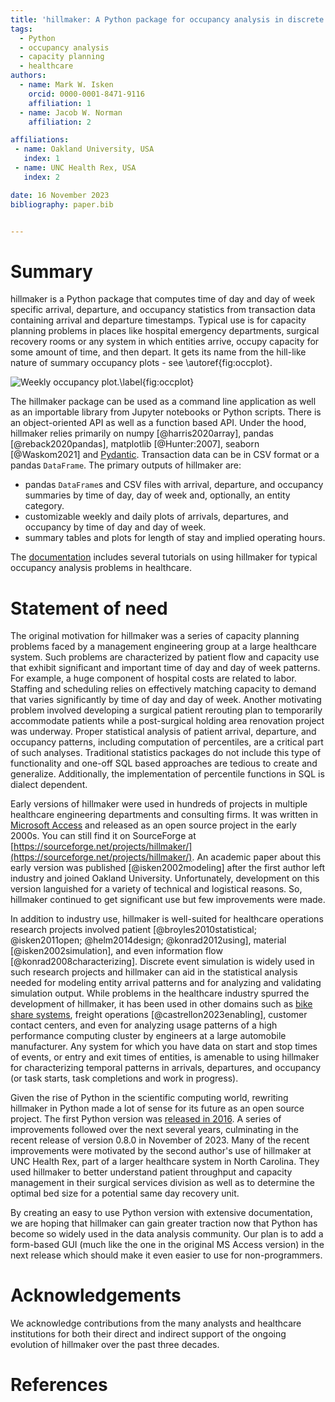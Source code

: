 ```yaml
---
title: 'hillmaker: A Python package for occupancy analysis in discrete entity flow systems'
tags:
  - Python
  - occupancy analysis
  - capacity planning
  - healthcare
authors:
  - name: Mark W. Isken
    orcid: 0000-0001-8471-9116
    affiliation: 1
  - name: Jacob W. Norman
    affiliation: 2

affiliations:
 - name: Oakland University, USA
   index: 1
 - name: UNC Health Rex, USA
   index: 2

date: 16 November 2023
bibliography: paper.bib


---
```


# Summary

hillmaker is a Python package that computes time of day and day of week specific arrival, departure, and 
occupancy statistics from 
transaction data containing arrival and departure timestamps. Typical use is for capacity planning problems in 
places like hospital emergency departments, surgical recovery rooms or any system in which entities arrive, 
occupy capacity for some amount of time, and then depart. It gets its name from the hill-like nature of 
summary occupancy plots - see \autoref{fig:occplot}.

![Weekly occupancy plot.\label{fig:occplot}](example1_occupancy_week.png)

The hillmaker package can be used as a command line application as well as an importable library from Jupyter notebooks
or Python scripts. There is an object-oriented API
as well as a function based API. Under the hood, hillmaker relies primarily on numpy [@harris2020array], pandas [@reback2020pandas], 
matplotlib [@Hunter:2007], seaborn [@Waskom2021] and [Pydantic](https://docs.pydantic.dev/latest/).
Transaction data can be in CSV format or a pandas `DataFrame`. The primary outputs of hillmaker are:

- pandas `DataFrame`s and CSV files with arrival, departure, and occupancy summaries by time of day, day of week and, optionally, an entity category.
- customizable weekly and daily plots of arrivals, departures, and occupancy by time of day and day of week.
- summary tables and plots for length of stay and implied operating hours.

The [documentation](https://hillmaker.readthedocs.io/en/latest/intro.html) includes several tutorials on using hillmaker for typical occupancy analysis problems in healthcare.

# Statement of need

The original motivation for hillmaker was a series of capacity planning problems faced by a management 
engineering group at a large healthcare system. Such
problems are characterized by patient flow and capacity
use that exhibit significant and important time of day and day of week patterns. For example, a huge component of hospital costs 
are related to labor. Staffing and scheduling relies on effectively matching capacity to demand that varies significantly by time of day and day of week. Another motivating problem
involved developing a surgical patient rerouting plan to temporarily accommodate patients while a post-surgical holding area
renovation project was underway.  Proper statistical
analysis of patient arrival, departure, and occupancy patterns, including computation of percentiles, are a critical part of such analyses. Traditional
statistics packages do not include this type of functionality and one-off SQL based approaches are tedious to create
and generalize. Additionally, the implementation of percentile functions in SQL is dialect dependent. 

Early versions of hillmaker were used in hundreds of projects in multiple healthcare engineering departments and consulting firms. It
was written in [Microsoft Access](https://www.microsoft.com/en-us/microsoft-365/access) and released as an open source project in the early 2000s. You can still find it
on SourceForge at [https://sourceforge.net/projects/hillmaker/](https://sourceforge.net/projects/hillmaker/). An
academic paper about this early version was published [@isken2002modeling] after the first author left industry
and joined Oakland University. Unfortunately, development on this version languished for a variety of
technical and logistical reasons. So, hillmaker continued to get significant use but few improvements were made.

In addition to industry use, hillmaker is well-suited for healthcare operations research projects involved patient 
[@broyles2010statistical; @isken2011open; @helm2014design; @konrad2012using], material [@isken2002simulation],
and even information flow [@konrad2008characterizing]. Discrete event
simulation is widely used in such research projects and hillmaker can aid in the statistical analysis needed for modeling
entity arrival patterns and for analyzing and validating simulation output. While problems in the healthcare industry spurred 
the development of hillmaker, it has been used in other domains such as 
[bike share systems](https://bitsofanalytics.org/posts/basic-usage-cycleshare/basic_usage_cycleshare),
freight operations [@castrellon2023enabling], customer contact centers, and even for analyzing usage patterns of a high performance computing cluster by engineers at a large automobile manufacturer. 
Any system for which you have data on start and stop times of events, or entry and exit times of entities, is 
amenable to using hillmaker for characterizing temporal patterns in arrivals, departures, and occupancy (or task starts, task completions and work in progress).

Given the rise of Python
in the scientific computing world, rewriting hillmaker in Python made a lot of sense for its future as an open source
project. The first Python version was [released in 2016](https://bitsofanalytics.org/posts/hillmaker-python-released/hillmaker_python_released). A series of
improvements followed over the next several years, culminating in the recent release of version 0.8.0 in November
of 2023. Many of the recent improvements were motivated by the second author's use of hillmaker at 
UNC Health Rex, part of a larger healthcare system in North Carolina. They used hillmaker to better understand patient throughput and capacity management in their surgical services division as
well as to determine the optimal bed size for a potential same day recovery unit.

By creating an easy to use Python version with extensive documentation, we are hoping that hillmaker can gain 
greater traction now that Python has become so widely used in the data analysis community.
Our plan is to add a form-based GUI (much like the one in the original MS Access version) in the next 
release which should make it even easier to use for non-programmers.

# Acknowledgements

We acknowledge contributions from the many analysts and healthcare institutions for both their direct and
indirect support of the ongoing evolution of hillmaker over the past three decades.  

# References